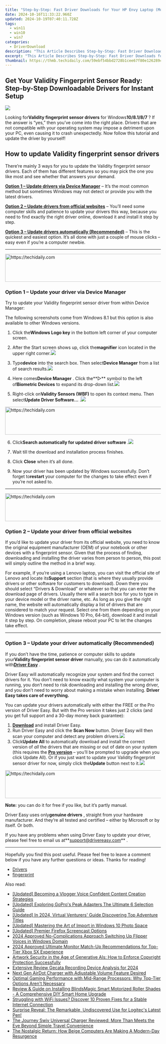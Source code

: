 ```yaml
---
title: "Step-by-Step: Fast Driver Downloads for Your HP Envy Laptop (Model 5055)"
date: 2024-10-16T11:33:22.960Z
updated: 2024-10-19T07:40:11.728Z
tags:
  - win11
  - win10
  - win7
categories:
  - DriverDownload
description: "This Article Describes Step-by-Step: Fast Driver Downloads for Your HP Envy Laptop (Model 5055)"
excerpt: "This Article Describes Step-by-Step: Fast Driver Downloads for Your HP Envy Laptop (Model 5055)"
thumbnail: https://thmb.techidaily.com/59ebf54bbd2728b1cee67f80e126289c9f6737977aace37b8f0906719738cd6b.jpg
---
```


## Get Your Validity Fingerprint Sensor Ready: Step-by-Step Downloadable Drivers for Instant Setup

![](https://images.drivereasy.com/wp-content/uploads/2019/05/image-1097.png)

 Looking for**Validity fingerprint sensor drivers** for Windows**10/8.1/8/7** ? If the answer is “yes,” then you’ve come into the right place. Drivers that are not compatible with your operating system may impose a detriment upon your PC, even causing it to crash unexpectedly. Now follow this tutorial and update the driver by yourself!

## How to update Validity fingerprint sensor drivers

 There’re mainly 3 ways for you to update the Validity fingerprint sensor drivers. Each of them has different features so you may pick the one you like most and see whether that answers your demand.

**[Option 1 – Update drivers via Device Manager](https://tools.techidaily.com/drivereasy/download/)**  – It’s the most common method but sometimes Windows may not detect or provide you with the latest drivers.

**[Option 2 – Update drivers from official websites](https://tools.techidaily.com/drivereasy/download/)**  – You’ll need some computer skills and patience to update your drivers this way, because you need to find exactly the right driver online, download it and install it step by step.

**[Option 3 – Update drivers automatically (Recommended)](https://tools.techidaily.com/drivereasy/download/)** [](https://tools.techidaily.com/drivereasy/download/) – This is the quickest and easiest option. It’s all done with just a couple of mouse clicks – easy even if you’re a computer newbie.

---

<!-- affiliate ads begin -->
<a href="https://aligracehair.sjv.io/c/5597632/2006946/19272" target="_top" id="2006946">
  <img src="//a.impactradius-go.com/display-ad/19272-2006946" border="0" alt="https://techidaily.com" width="728" height="90"/>
</a>
<img height="0" width="0" src="https://aligracehair.sjv.io/i/5597632/2006946/19272" style="position:absolute;visibility:hidden;" border="0" />
<!-- affiliate ads end -->

### **Option 1 – Update your driver via Device Manager**

 Try to update your Validity fingerprint sensor driver from within Device Manager:

 The following screenshots come from Windows 8.1 but this option is also available to other Windows versions.

1. Click the**Windows Logo key** in the bottom left corner of your computer screen.
2. After the Start screen shows up, click the**magnifier** icon located in the upper right corner.![](https://images.drivereasy.com/wp-content/uploads/2019/05/2019-05-30_18-05-41.png)
3. Type**device** into the search box. Then select**Device Manager** from a list of search results.![](https://images.drivereasy.com/wp-content/uploads/2019/05/image-1098.png)

4. Here comes**Device Manager** . Click the**▷** symbol to the left of**Biometric Devices** to expand its drop-down list.![](https://images.drivereasy.com/wp-content/uploads/2019/05/image-1073.png)
5. Right-click on**Validity Sensors (WBF)** to open its context menu. Then select**Update Driver Software…** .![](https://images.drivereasy.com/wp-content/uploads/2019/05/2019-05-30_18-11-03.png)

<!-- affiliate ads begin -->
<a href="https://aidotcom.pxf.io/c/5597632/2134502/19576" target="_top" id="2134502">
  <img src="//a.impactradius-go.com/display-ad/19576-2134502" border="0" alt="https://techidaily.com" width="672" height="90"/>
</a>
<img height="0" width="0" src="https://aidotcom.pxf.io/i/5597632/2134502/19576" style="position:absolute;visibility:hidden;" border="0" />
<!-- affiliate ads end -->

6. Click**Search automatically for updated driver software** .![](https://images.drivereasy.com/wp-content/uploads/2019/05/2019-05-30_18-18-21.png)
7. Wait till the download and installation process finishes.

8. Click **Close** when it’s all done.
9. Now your driver has been updated by Windows successfully. Don’t forget to**restart** your computer for the changes to take effect even if you’re not asked to.

---

<!-- affiliate ads begin -->
<a href="https://imp.i110150.net/c/5597632/798161/11305" target="_top" id="798161">
  <img src="//a.impactradius-go.com/display-ad/11305-798161" border="0" alt="https://techidaily.com" width="728" height="90"/>
</a>
<img height="0" width="0" src="https://imp.i110150.net/i/5597632/798161/11305" style="position:absolute;visibility:hidden;" border="0" />
<!-- affiliate ads end -->

### **Option 2 – Update your driver from official websites**

 If you’d like to update your driver from its official website, you need to know the original equipment manufacturer (OEM) of your notebook or other devices with a fingerprint sensor. Given that the process of finding, downloading and installing the driver varies from person to person, this post will simply outline the method in a brief way.

 For example, if you’re using a Lenovo laptop, you can visit the official site of Lenovo and locate its**Support** section (that is where they usually provide drivers or other software for customers to download). Down there you should select “Drivers & Download” or whatever so that you can enter the download page of drivers. Usually there will a search box for you to type in your device model or the driver name, etc. As long as you give the right name, the website will automatically display a list of drivers that are considered to match your request. Select one from them depending on your Windows version (such as Windows 10 Pro, 64-bit), download it and install it step by step. On completion, please reboot your PC to let the changes take effect.

---

### **Option 3 – Update your driver automatically (Recommended)**

 If you don’t have the time, patience or computer skills to update your**Validity fingerprint sensor driver** manually, you can do it automatically with[**Driver Easy**](https://tools.techidaily.com/drivereasy/download/) .

 Driver Easy will automatically recognize your system and find the correct drivers for it. You don’t need to know exactly what system your computer is running, you don’t need to risk downloading and installing the wrong driver, and you don’t need to worry about making a mistake when installing. **Driver Easy takes care of everything.**

 You can update your drivers automatically with either the FREE or the Pro version of Driver Easy. But with the Pro version it takes just 2 clicks (and you get full support and a 30-day money back guarantee):

1. **[Download](https://tools.techidaily.com/drivereasy/download/)**  and install Driver Easy.
2. Run Driver Easy and click the **Scan Now** button. Driver Easy will then scan your computer and detect any problem drivers.![](https://images.drivereasy.com/wp-content/uploads/2019/05/2019-05-29_18-38-22-2.png)
3. Click**Update All** to automatically download and install the correct version of _all_ the drivers that are missing or out of date on your system (this requires the **[Pro version](https://tools.techidaily.com/drivereasy/download/)**  – you’ll be prompted to upgrade when you click Update All). Or if you just want to update your Validity fingerprint sensor driver for now, simply click the**Update** button next to it.![](https://images.drivereasy.com/wp-content/uploads/2019/05/2019-05-29_18-36-48-1.png)

<!-- affiliate ads begin -->
<a href="https://review-au.sjv.io/c/5597632/2098702/14409" target="_top" id="2098702">
  <img src="//a.impactradius-go.com/display-ad/14409-2098702" border="0" alt="https://techidaily.com" width="728" height="90"/>
</a>
<img height="0" width="0" src="https://review-au.sjv.io/i/5597632/2098702/14409" style="position:absolute;visibility:hidden;" border="0" />
<!-- affiliate ads end -->

**Note:** you can do it for free if you like, but it’s partly manual.

 Driver Easy uses only**genuine drivers** , straight from your hardware manufacturer. And they’re all tested and certified – either by Microsoft or by itself. Or both.

 If you have any problems when using Driver Easy to update your driver, please feel free to email us at**<support@drivereasy.com>** .

---

 Hopefully you find this post useful. Please feel free to leave a comment below if you have any further questions or ideas. Thanks for reading!

* [Drivers](https://tools.techidaily.com/drivereasy/download/)
* [fingerprint](https://tools.techidaily.com/drivereasy/download/)

<ins class="adsbygoogle"
     style="display:block"
     data-ad-format="autorelaxed"
     data-ad-client="ca-pub-7571918770474297"
     data-ad-slot="1223367746"></ins>

<ins class="adsbygoogle"
     style="display:block"
     data-ad-client="ca-pub-7571918770474297"
     data-ad-slot="8358498916"
     data-ad-format="auto"
     data-full-width-responsive="true"></ins>

<span class="atpl-alsoreadstyle">Also read:</span>
<div><ul>
<li><a href="https://youtube-videos.techidaily.com/updated-becoming-a-vlogger-voice-confident-content-creation-strategies/"><u>[Updated] Becoming a Vlogger Voice Confident Content Creation Strategies</u></a></li>
<li><a href="https://some-knowledge.techidaily.com/updated-exploring-gopros-peak-adapters-the-ultimate-6-selection-guide/"><u>[Updated] Exploring GoPro's Peak Adapters The Ultimate 6 Selection Guide</u></a></li>
<li><a href="https://desktop-recording.techidaily.com/updated-in-2024-virtual-venturers-guide-discovering-top-adventure-titles/"><u>[Updated] In 2024, Virtual Venturers' Guide Discovering Top Adventure Titles</u></a></li>
<li><a href="https://extra-skills.techidaily.com/updated-mastering-the-art-of-import-in-windows-10-photo-space/"><u>[Updated] Mastering the Art of Import in Windows 10 Photo Space</u></a></li>
<li><a href="https://visual-screen-recording.techidaily.com/updated-premier-firefox-screencast-options/"><u>[Updated] Premier Firefox Screencast Options</u></a></li>
<li><a href="https://extra-approaches.techidaily.com/2024-approved-no-complications-approach-switching-up-flipper-voices-in-windows-domain/"><u>2024 Approved No-Complications Approach Switching Up Flipper Voices in Windows Domain</u></a></li>
<li><a href="https://fox-blue.techidaily.com/2024-approved-ultimate-monitor-match-up-recommendations-for-top-tier-xbox-sx-experience/"><u>2024 Approved Ultimate Monitor Match-Up Recommendations for Top-Tier Xbox SX Experience</u></a></li>
<li><a href="https://tech-revival.techidaily.com/artwork-security-in-the-age-of-generative-ais-how-to-enforce-copyright-protection-successfully/"><u>Artwork Security in the Age of Generative AIs: How to Enforce Copyright Protection Successfully</u></a></li>
<li><a href="https://video-capture.techidaily.com/extensive-review-gecata-recording-device-analysis-for-2024/"><u>Extensive Review Gecata Recording Device Analysis for 2024</u></a></li>
<li><a href="https://hardware-help.techidaily.com/next-gen-airdot-charger-with-adjustable-volume-feature-desired/"><u>Next Gen AirDot Charger with Adjustable Volume Feature Desired</u></a></li>
<li><a href="https://hardware-help.techidaily.com/optimal-gaming-performance-with-mid-range-processors-why-top-tier-options-arent-necessary/"><u>Optimal Gaming Performance with Mid-Range Processors: Why Top-Tier Options Aren't Necessary</u></a></li>
<li><a href="https://hardware-help.techidaily.com/review-and-guide-on-installing-blindsmagic-smart-motorized-roller-shades-a-comprehensive-diy-smart-home-upgrade/"><u>Review & Guide on Installing BlindsMagic Smart Motorized Roller Shades - A Comprehensive DIY Smart Home Upgrade</u></a></li>
<li><a href="https://hardware-help.techidaily.com/struggling-with-wifi-issues-discover-10-proven-fixes-for-a-stable-internet-connection/"><u>Struggling with WiFi Issues? Discover 10 Proven Fixes for a Stable Internet Connection</u></a></li>
<li><a href="https://hardware-help.techidaily.com/surprise-reveal-the-remarkable-undiscovered-use-for-logitecs-latest-pen/"><u>Surprise Reveal: The Remarkable, Undiscovered Use for Logitec's Latest Pen!</u></a></li>
<li><a href="https://hardware-help.techidaily.com/the-journey-swiv-universal-charger-reviewed-more-than-meets-the-eye-beyond-simple-travel-convenience/"><u>The Journey Swiv Universal Charger Reviewed: More Than Meets the Eye Beyond Simple Travel Convenience</u></a></li>
<li><a href="https://hardware-help.techidaily.com/the-nostalgic-return-how-beige-computers-are-making-a-modern-day-resurgence/"><u>The Nostalgic Return: How Beige Computers Are Making A Modern-Day Resurgence</u></a></li>
</ul></div>

